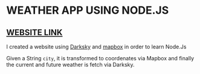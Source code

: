 <h1>WEATHER APP USING NODE.JS</h1>

<a href="https://quickweather2020.herokuapp.com/" target="_blank"><h2>WEBSITE LINK</h2></a>

<p>I created a website using <a href="https://darksky.net/">Darksky</a> and <a href="https://www.mapbox.com/">mapbox</a> in order to learn Node.Js</p>

<p>Given a String <code>city</code>, it is transformed to coordenates via Mapbox and finally the current and future weather is fetch via Darksky.</p>
